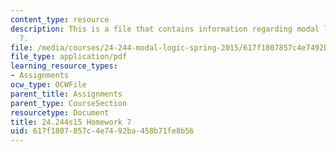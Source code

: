 ```yaml
---
content_type: resource
description: This is a file that contains information regarding modal logic homework
  7.
file: /media/courses/24-244-modal-logic-spring-2015/617f1807857c4e7492ba458b71fe8b56_MIT24_244S15_Homework7.pdf
file_type: application/pdf
learning_resource_types:
- Assignments
ocw_type: OCWFile
parent_title: Assignments
parent_type: CourseSection
resourcetype: Document
title: 24.244s15 Homework 7
uid: 617f1807-857c-4e74-92ba-458b71fe8b56
---
```


